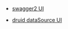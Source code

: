 * [swagger2 UI](http://localhost:8443/swagger-ui.html)

* [druid dataSource UI](http://localhost:8443/druid/index.html)
